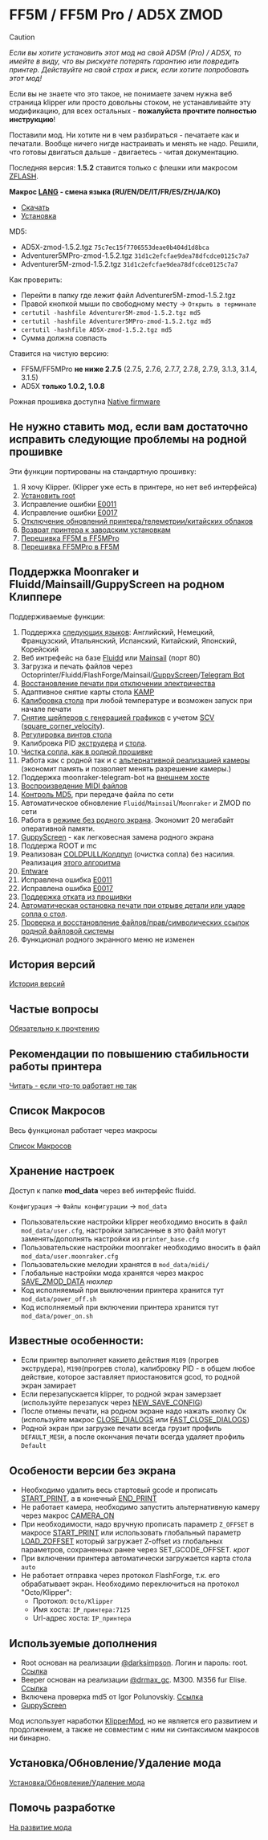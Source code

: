# FF5M / FF5M Pro / AD5X ZMOD

> [!CAUTION]
> *Если вы хотите установить этот мод на свой AD5M (Pro) / AD5X, то имейте в виду, что вы рискуете потерять гарантию или повредить принтер. Действуйте на свой страх и риск, если хотите попробовать этот мод!*
> 
> Если вы не знаете что это такое, не понимаете зачем нужна веб страница klipper или просто довольны стоком, не устанавливайте эту модификацию, для всех остальных - **пожалуйста прочтите полностью инструкцию**!
>
> Поставили мод. Ни хотите ни в чем разбираться - печатаете как и печатали. Вообще ничего нигде настраивать и менять не надо. Решили, что готовы двигаться дальше - двигаетесь - читая документацию.

Последняя версия: **1.5.2** ставится только с флешки или макросом [ZFLASH](https://github.com/ghzserg/zmod/wiki/Zmod_ru#zflash).

**Макрос [LANG](https://github.com/ghzserg/zmod/wiki/Global_ru#lang) - смена языка (RU/EN/DE/IT/FR/ES/ZH/JA/KO)**

- [Скачать](https://github.com/ghzserg/zmod/releases/)
- [Установка](https://github.com/ghzserg/zmod/wiki/Setup#%D1%83%D1%81%D1%82%D0%B0%D0%BD%D0%BE%D0%B2%D0%BA%D0%B0-%D0%BC%D0%BE%D0%B4%D0%B0)

MD5:
- AD5X-zmod-1.5.2.tgz `75c7ec15f7706553deae0b404d1d8bca`
- Adventurer5MPro-zmod-1.5.2.tgz `31d1c2efcfae9dea78dfcdce0125c7a7`
- Adventurer5M-zmod-1.5.2.tgz `31d1c2efcfae9dea78dfcdce0125c7a7`

Как проверить:
- Перейти в папку где лежит файл Adventurer5M-zmod-1.5.2.tgz
- Правой кнопкой мыши по свободному месту -> `Открыть в терминале`
- `certutil -hashfile Adventurer5M-zmod-1.5.2.tgz md5`
- `certutil -hashfile Adventurer5MPro-zmod-1.5.2.tgz md5`
- `certutil -hashfile AD5X-zmod-1.5.2.tgz md5`
- Сумма должна совпасть

Ставится на чистую версию:
- FF5M/FF5MPro **не ниже 2.7.5** (2.7.5, 2.7.6, 2.7.7, 2.7.8, 2.7.9, 3.1.3, 3.1.4, 3.1.5)
- AD5X **только 1.0.2, 1.0.8**

Рожная прошивка доступна [Native firmware](https://github.com/ghzserg/zmod/releases/tag/R)

## Не нужно ставить мод, если вам достаточно исправить следующие проблемы на родной прошивке

Эти функции портированы на стандартную прошивку:
1. Я хочу Klipper. (Klipper уже есть в принтере, но нет веб интерфейса)
2. [Установить root](https://github.com/ghzserg/zmod/tree/main/Native_firmware/root)
3. Исправление ошибки [E0011](https://github.com/ghzserg/zmod/wiki/Global_ru#fix_e0011)
4. Исправление ошибки [E0017](https://github.com/ghzserg/zmod/wiki/Global_ru#fix_e0017)
5. [Отключение обновлений принтера/телеметрии/китайских облаков](https://github.com/ghzserg/zmod/wiki/Global_ru#china_cloud)
6. [Возврат принтера к заводским установкам](https://github.com/ghzserg/zmod/wiki/Setup#%D0%B2%D0%BE%D0%B7%D0%B2%D1%80%D0%B0%D1%82-%D0%BF%D1%80%D0%B8%D0%BD%D1%82%D0%B5%D1%80%D0%B0-%D0%BA-%D0%B7%D0%B0%D0%B2%D0%BE%D0%B4%D1%81%D0%BA%D0%B8%D0%BC-%D1%83%D1%81%D1%82%D0%B0%D0%BD%D0%BE%D0%B2%D0%BA%D0%B0%D0%BC-%D0%BD%D0%B5%D0%BE%D0%B1%D1%85%D0%BE%D0%B4%D0%B8%D0%BC%D0%BE-%D0%B4%D0%BB%D1%8F-%D1%83%D1%81%D1%82%D0%B0%D0%BD%D0%BE%D0%B2%D0%BA%D0%B8-%D0%BC%D0%BE%D0%B4%D0%B0)
7. [Перешивка FF5M в FF5MPro](https://github.com/ghzserg/zmod/tree/main/Native_firmware/5m2Pro)
8. [Перешивка FF5MPro в FF5M](https://github.com/ghzserg/zmod/tree/main/Native_firmware/Pro25M)

## Поддержка Moonraker и Fluidd/Mainsaill/GuppyScreen на родном Клиппере
Поддерживаемые функции:
1. Поддержка [следующих языков](https://github.com/ghzserg/zmod/wiki/Global_ru#lang): Английский, Немецкий, Французский, Итальянский, Испанский, Китайский, Японский, Корейский
2. Веб интрефейс на базе [Fluidd](https://docs.fluidd.xyz/) или [Mainsail](https://docs.mainsail.xyz/) (порт 80)
3. Загрузка и печать файлов через Octoprinter/Fluidd/FlashForge/Mainsail/[GuppyScreen](https://github.com/ghzserg/zmod/wiki/System_ru#display_off)/[Telegram Bot](https://github.com/ghzserg/zmod/wiki/Telegram_ru)
4. [Восстановление печати при отключении электричества](https://github.com/ghzserg/zmod/wiki/Zmod_ru#zrestore)
5. Адаптивное снятие карты стола [KAMP](https://github.com/ghzserg/zmod/wiki/Calibrations_ru#kamp)
6. [Калибровка стола](https://github.com/ghzserg/zmod/wiki/Calibrations_ru#auto_full_bed_level) при любой температуре и возможен запуск при начале печати
7. [Снятие шейперов c генерацией графиков](https://github.com/ghzserg/zmod/wiki/Calibrations_ru#zshaper) с учетом [SCV](https://github.com/ghzserg/zmod/wiki/Global_ru#fix_scv) ([square_corner_velocity](https://www.klipper3d.org/Config_Reference.html#printer)).
8. [Регулировка винтов стола](https://github.com/ghzserg/zmod/wiki/Calibrations_ru#bed_level_screws_tune)
9. Калибровка PID [экструдера](https://github.com/ghzserg/zmod/wiki/Calibrations_ru#pid_tune_extruder) и [стола](https://github.com/ghzserg/zmod/wiki/Calibrations_ru#pid_tune_bed).
10. [Чистка сопла, как в родной прошивке](https://github.com/ghzserg/zmod/wiki/Main_ru#clear_noize)
11. Работа как с родной так и с [альтернативной реализацией камеры](https://github.com/ghzserg/zmod/wiki/Zmod_ru#camera_on) (экономит память и позволяет менять разрешение камеры.)
12. Поддержка moonraker-telegram-bot на [внешнем хосте](https://github.com/ghzserg/zmod/wiki/Telegram_ru)
13. [Воспроизведение MIDI файлов](https://github.com/ghzserg/zmod/wiki/Main_ru#play_midi)
14. [Контроль MD5](https://github.com/ghzserg/zmod/wiki/System_ru#check_md5), при передаче файла по сети 
15. Автоматическое обновление `Fluidd`/`Mainsail`/`Moonraker` и ZMOD по сети
16. Работа в [режиме без родного экрана](https://github.com/ghzserg/zmod/wiki/System_ru#display_off). Экономит 20 мегабайт оперативной памяти.
17. [GuppyScreen](https://github.com/ghzserg/zmod/wiki/System_ru#display_off) - как легковесная замена родного экрана
18. Поддержа ROOT и mc
19. Реализован [COLDPULL/Колдпул](https://github.com/ghzserg/zmod/wiki/Filament_ru#coldpull) (очистка сопла) без насилия. Реализация [этого алгоритма](https://t.me/FF_5M_5M_Pro/2836/447172)
20. [Entware](https://github.com/ghzserg/zmod/wiki/FAQ#%D0%B2-zmod-%D0%B2%D1%85%D0%BE%D0%B4%D0%B8%D1%82-entware---%D0%BA%D0%B0%D0%BA-%D0%B8%D0%BC-%D0%B2%D0%BE%D1%81%D0%BF%D0%BE%D0%BB%D1%8C%D0%B7%D0%BE%D0%B2%D0%B0%D1%82%D1%8C%D1%81%D1%8F)
21. Исправлена ошибка [E0011](https://github.com/ghzserg/zmod/wiki/Global_ru#fix_e0011)
22. Исправлена ошибка [E0017](https://github.com/ghzserg/zmod/wiki/Global_ru#fix_e0017)
23. [Поддержка отката из прошивки](https://github.com/ghzserg/zmod/wiki/FAQ#%D1%87%D1%82%D0%BE-%D1%82%D0%B0%D0%BA%D0%BE%D0%B5-%D0%BE%D1%82%D0%BA%D0%B0%D1%82-%D0%B8%D0%B7-%D0%BF%D1%80%D0%BE%D1%88%D0%B8%D0%B2%D0%BA%D0%B8)
24. [Автоматическая остановка печати при отрыве детали или ударе сопла о стол](https://github.com/ghzserg/zmod/wiki/Global_ru#nozzle_control).
25. [Проверка и восстановление файлов/прав/символических ссылок родной файловой системы](https://github.com/ghzserg/zmod/wiki/System_ru#check_system)
26. Функционал родного экранного меню не изменен

## История версий
[История версий](https://github.com/ghzserg/zmod/wiki/Changelog)

## Частые вопросы

[Обязательно к прочтению](https://github.com/ghzserg/zmod/wiki/FAQ)

## Рекомендации по повышению стабильности работы принтера

[Читать - если что-то работает не так](https://github.com/ghzserg/zmod/wiki/Recomendations)

## Список Макросов

Весь функционал работает через макросы

[Список Макросов](https://github.com/ghzserg/zmod/wiki/Macros)

## Хранение настроек
Доступ к папке **mod_data** через веб интерфейс fluidd. 

`Конфигурация` -> `Файлы конфигурации` -> `mod_data`

- Пользовательские настройки klipper необходимо вносить в файл `mod_data/user.cfg`, настройки записанные в это файл могут заменять/дополнять настройки из `printer_base.cfg`
- Пользовательские настройки moonraker необходимо вносить в файл `mod_data/user.moonraker.cfg`
- Пользовательские мелодии хранятся в `mod_data/midi/`
- Глобальные настройки мода хранятся через макрос [SAVE_ZMOD_DATA](https://github.com/ghzserg/zmod/wiki/Global_ru#save_zmod_data) *нюхлер*
- Код исполняемый при выключении принтера хранится тут `mod_data/power_off.sh`
- Код исполняемый при включении принтера хранится тут `mod_data/power_on.sh`

## Известные особенности:
- Если принтер выполняет какието действия `M109` (прогрев экструдера), `M190`(прогрев стола), калибровку PID - в общем любое действие, которое заставляет приостановится gcod, то родной экран замирает
- Если перезапускается klipper, то родной экран замерзает (используйте перезапуск через [NEW_SAVE_CONFIG](https://github.com/ghzserg/zmod/wiki/Main_ru#new_save_config))
- После отмены печати, на родном экране надо нажать кнопку Ок (используйте макрос [CLOSE_DIALOGS](https://github.com/ghzserg/zmod/wiki/Main_ru#close_dialogs) или [FAST_CLOSE_DIALOGS](https://github.com/ghzserg/zmod/wiki/Main_ru#fast_close_dialogs))
- Родной экран при загрузке печати всегда грузит профиль `DEFAULT_MESH`, а после окончания печати всегда удаляет профиль `Default`

## Особености версии без экрана
- Необходимо удалить весь стартовый gcode и прописать [START_PRINT](https://github.com/ghzserg/zmod/wiki/Main_ru#start_print), а в конечный [END_PRINT](https://github.com/ghzserg/zmod/wiki/Main_ru#end_print)
- Не работает камера, необходимо запустить альтернативную камеру через макрос [CAMERA_ON](https://github.com/ghzserg/zmod/wiki/Zmod_ru#camera_on)
- При необходимости, надо вручную прописать параметр `Z_OFFSET` в макросе [START_PRINT](https://github.com/ghzserg/zmod/wiki/Main_ru#start_print) или использовать глобальный параметр [LOAD_ZOFFSET](https://github.com/ghzserg/zmod/wiki/Global_ru#load_zoffset) который загружает Z-offset из глобальных параметров, сохраненных ранее через SET_GCODE_OFFSET. *крот*
- При включении принтера автоматически загружается карта стола `auto`
- Не работает отправка через протокол FlashForge, т.к. его обрабатывает экран.
  Необходимо переключиться на протокол "Octo/Klipper":
  - Протокол: `Octo/Klipper`
  - Имя хоста: `IP_принтера:7125`
  - Url-адрес хоста: `IP_принтера`
 
## Используемые дополнения

- Root основан на реализации [@darksimpson](https://t.me/darksimpson). Логин и пароль: root. [Ссылка](https://t.me/c/2000598629/12695/186253)
- Beeper основан на реализации [@drmax_gc](https://t.me/drmax_gc). M300. M356 fur Elise. [Ссылка](https://t.me/FF_5M_5M_Pro/1/333800)
- Включена проверка md5 от Igor Polunovskiy. [Ссылка](https://t.me/FF_5M_5M_Pro/12695/272417)
- [GuppyScreen](https://github.com/ballaswag/guppyscreen)

Мод использует наработки [KlipperMod](https://github.com/xblax/flashforge_ad5m_klipper_mod/), но не является его развитием и продолжением, а также не совместим с ним ни синтаксимом макросов ни бинарно.

## Установка/Обновление/Удаление мода

[Установка/Обновление/Удаление мода](https://github.com/ghzserg/zmod/wiki/Setup)

## Помочь разработке

[На развитие мода](https://vtb.paymo.ru/collect-money/?transaction=0efce2b8-c321-4cb1-a6f9-5b7a9d34e34f)

